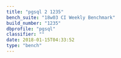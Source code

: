 ```yaml
---
title: "pgsql 2 1235"
bench_suite: "18w03 CI Weekly Benchmark"
build_number: "1235"
dbprofile: "pgsql"
classifier: ""
date: 2018-01-15T04:33:52
type: "bench"
---
```

